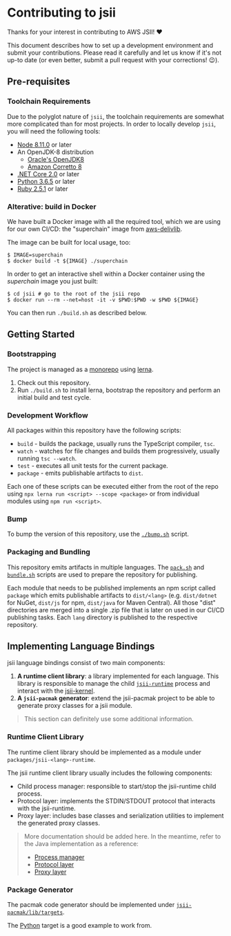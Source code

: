 # Contributing to jsii
Thanks for your interest in contributing to AWS JSII! :heart:

This document describes how to set up a development environment and submit your
contributions. Please read it carefully and let us know if it's not up-to date
(or even better, submit a pull request with your corrections! :wink:).

## Pre-requisites
### Toolchain Requirements
Due to the polyglot nature of `jsii`, the toolchain requirements are somewhat
more complicated than for most projects. In order to locally develop `jsii`, you
will need the following tools:

- [Node 8.11.0] or later
- An OpenJDK-8 distribution
  + [Oracle's OpenJDK8]
  + [Amazon Corretto 8]
- [.NET Core 2.0] or later
- [Python 3.6.5] or later
- [Ruby 2.5.1] or later

[Node 8.11.0]: https://nodejs.org/download/release/v8.11.0/
[Oracle's OpenJDK8]: http://openjdk.java.net/install/
[Amazon Corretto 8]: https://aws.amazon.com/corretto/
[.NET Core 2.0]: https://www.microsoft.com/net/download
[Python 3.6.5]: https://www.python.org/downloads/release/python-365/
[Ruby 2.5.1]: https://www.ruby-lang.org/en/news/2018/03/28/ruby-2-5-1-released/

### Alterative: build in Docker

We have built a Docker image with all the required tool, which we are using for
our own CI/CD: the "superchain" image from [aws-delivlib].

[aws-delivlib]: https://github.com/awslabs/aws-delivlib

The image can be built for local usage, too:

```console
$ IMAGE=superchain
$ docker build -t ${IMAGE} ./superchain
```

In order to get an interactive shell within a Docker container using the
*superchain* image you just built:

```console
$ cd jsii # go to the root of the jsii repo
$ docker run --rm --net=host -it -v $PWD:$PWD -w $PWD ${IMAGE}
```

You can then run `./build.sh` as described below.

## Getting Started
### Bootstrapping

The project is managed as a [monorepo] using [lerna].

[monorepo]: https://github.com/babel/babel/blob/master/doc/design/monorepo.md
[lerna]: https://github.com/lerna/lerna

1. Check out this repository.
2. Run `./build.sh` to install lerna, bootstrap the repository and perform an
   initial build and test cycle.

### Development Workflow

All packages within this repository have the following scripts:

- `build` - builds the package, usually runs the TypeScript compiler, `tsc`.
- `watch` - watches for file changes and builds them progressively, usually
  running `tsc --watch`.
- `test` - executes all unit tests for the current package.
- `package` - emits publishable artifacts to `dist`.

Each one of these scripts can be executed either from the root of the repo using
`npx lerna run <script> --scope <package>` or from individual modules using
`npm run <script>`.

### Bump

To bump the version of this repository, use the [`./bump.sh`](./bump.sh) script.

### Packaging and Bundling

This repository emits artifacts in multiple languages. The
[`pack.sh`](./pack.sh) and [`bundle.sh`](./bundle.sh) scripts are used to
prepare the repository for publishing.

Each module that needs to be published implements an npm script called `package`
which emits publishable artifacts to `dist/<lang>` (e.g. `dist/dotnet` for
NuGet, `dist/js` for npm, `dist/java` for Maven Central). All those "dist"
directories are merged into a single .zip file that is later on used in our
CI/CD publishing tasks. Each `lang` directory is published to the respective
repository.

## Implementing Language Bindings

jsii language bindings consist of two main components:

1. __A runtime client library__: a library implemented for each language. This
   library is responsible to manage the child
   [`jsii-runtime`](./packages/jsii-runtime/README.md) process and interact with
   the [jsii-kernel](./packages/jsii-kernel/README.md).
2. __A `jsii-pacmak` generator__: extend the jsii-pacmak project to be able to
   generate proxy classes for a jsii module.

> This section can definitely use some additional information.

### Runtime Client Library

The runtime client library should be implemented as a module under
`packages/jsii-<lang>-runtime`.

The jsii runtime client library usually includes the following components:

- Child process manager: responsible to start/stop the jsii-runtime child
  process.
- Protocol layer: implements the STDIN/STDOUT protocol that interacts with the
  jsii-runtime.
- Proxy layer: includes base classes and serialization utilities to implement
  the generated proxy classes.

> More documentation should be added here. In the meantime, refer to the Java
> implementation as a reference:
>
> - [Process manager](./packages/jsii-java-runtime/project/src/main/java/software/amazon/jsii/JsiiRuntime.java)
> - [Protocol layer](./packages/jsii-java-runtime/project/src/main/java/software/amazon/jsii/JsiiClient.java)
> - [Proxy layer](./packages/jsii-java-runtime/project/src/main/java/software/amazon/jsii/JsiiEngine.java)

### Package Generator

The pacmak code generator should be implemented under
[`jsii-pacmak/lib/targets`](./packages/jsii-pacmak/lib/targets).

The [Python](./packages/jsii-pacmak/lib/targets/python.ts) target is a good
example to work from.

